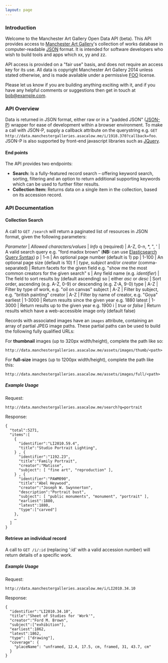 ```yaml
---
layout: page
---
```

### Introduction

Welcome to the Manchester Art Gallery Open Data API (beta). This API provides access to [Manchester Art Gallery]'s collection of works database in computer-readable [JSON] format. It is intended for software developers who wish to build tools and apps which xx, yy and zz.

API access is provided on a "fair use" basis, and does not require an access key for its use. All data is copyright Manchester Art Gallery 2014 unless stated otherwise, and is made available under a permissive [FOO] license.

Please let us know if you are building anything exciting with it, and if you have any helpful comments or suggestions then get in touch at [bob@example.com](mailto:bob@example.com).

### API Overview

Data is returned in JSON format, either raw or in a "padded JSON" ([JSON-P]) wrapper for ease of development within a browser environment. To make a call with JSON-P, supply a callback attribute on the querystring e.g. `GET http://data.manchestergalleries.asacalow.me/i/1918.370?callback=foo`. JSON-P is also supported by front-end javascript libraries such as [JQuery].

#### End points

The API provides two endpoints:

  - __Search:__ Is a fully-featured record search – offering keyword search, sorting, filtering and an option to return additional supporting keywords which can be used to further filter results.
  - __Collection Item:__ Returns data on a single item in the collection, based on its accession record.

### API Documentation

#### Collection Search

A call to `GET /search` will return a paginated list of resources in JSON format, given the following parameters:

*Parameter* | *Allowed characters/values* | *Info*
q (required) | A-Z, 0-n, *, ", ' | A valid search query e.g. "ford madox brown" (__NB:__ can use [Elasticsearch Query Syntax](EQS))
p | 1-n | An optional page number (default is 1)
pp | 1-100 | An optional page size (default is 10)
f | _type_, _subject_ and/or _creator_ (comma-separated) | Return facets for the given field e.g. "show me the most common creators for the given search"
s | Any field name (e.g. _identifier_) | The field to sort results by (default ascending)
so | either _asc_ or _desc_ | Sort order, ascending (e.g. A-Z, 0-9) or descending (e.g. Z-A, 9-0)
type | A-Z | Filter by type of work, e.g. "oil on canvas"
subject | A-Z | Filter by subject, e.g. "british painting"
creator | A-Z | Filter by name of creator, e.g. "Goya"
earliest | 1-3000 | Return results since the given year e.g. 1880
latest | 1-3000 | Return results up to the given year e.g. 1900
i | _true_ or _false_ | Return results which have a web-accessible image only (default false)

Records with associated images have an `images` attribute, containing an array of partial JPEG image paths. These partial paths can be used to build the following fully qualified URLs:

For __thumbnail__ images (up to 320px width/height), complete the path like so:

    http://data.manchestergalleries.asacalow.me/assets/images/thumb/<path>

For __full-size__ images (up to 1200px width/height), complete the path like this:

    http://data.manchestergalleries.asacalow.me/assets/images/full/<path>

##### Example Usage

Request:

    http://data.manchestergalleries.asacalow.me/search?q=portrait

Response:

    {
      "total":5271,
      "items":[
        {
          "identifier":"LI2010.59.4",
          "title":"Studio Portrait Lighting",
        } , {
          "identifier":"1192.23",
          "title":"Family Portrait",
          "creator":"Matisse",
          "subject": [ "fine art", "reproduction" ],
        } , {
          "identifier":"PAWM090",
          "title":"Abel Heywood",
          "creator":"Joseph W. Swynnerton",
          "description":"Portrait bust",
          "subject": [ "public monuments", "monument", "portrait" ],
          "earliest":1880,
          "latest":1880,
          "type":["carved"]
        },
        …
      ]
    }

#### Retrieve an individual record

A call to `GET /i/:id` (replacing ':id' with a valid accession number) will return details of a specific work.

##### Example Usage

Request:

    http://data.manchestergalleries.asacalow.me/i/LI2010.34.10

Response:

    {
      "identifier":"LI2010.34.10",
      "title":"Sheet of Studies for 'Work'",
      "creator":"Ford M. Brown",
      "subject":["exhibition"],
      "earliest":1862,
      "latest":1862,
      "type": ["drawing"],
      "coverage": {
        "placeName": "unframed, 12.4, 17.5, cm, framed, 31, 43.7, cm"
      }
    }

[Manchester Art Gallery]: http://manchestergalleries.org
[JSON]: http://json.org
[JSON-P]: http://json-p.org/
[JQuery]: https://jquery.org/
[FOO]: http://example.com
[EQS]: http://www.elasticsearch.org/guide/en/elasticsearch/reference/current/query-dsl-query-string-query.html#query-string-syntax

